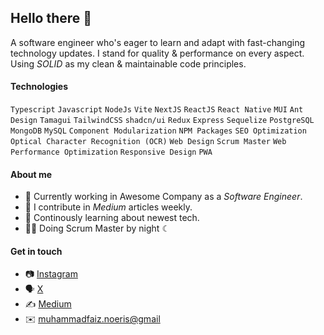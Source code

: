 
## Hello there 👋

A software engineer who's eager to learn and adapt with fast-changing technology updates.
I stand for quality & performance on every aspect. Using *SOLID* as my clean & maintainable code principles.

#### Technologies
`Typescript` `Javascript` `NodeJs` `Vite` `NextJS` `ReactJS` `React Native` `MUI` `Ant Design` `Tamagui` `TailwindCSS` `shadcn/ui` `Redux` `Express` `Sequelize` `PostgreSQL` `MongoDB` `MySQL` `Component Modularization` `NPM Packages` `SEO Optimization` `Optical Character Recognition (OCR)` `Web Design` `Scrum Master` `Web Performance Optimization` `Responsive Design` `PWA`

#### About me
- 🏦 Currently working in Awesome Company as a *Software Engineer*.
- 📝 I contribute in *Medium* articles weekly.
- 📖 Continously learning about newest tech.
- 👨‍🏫 Doing Scrum Master by night ☾

#### Get in touch
- 📷 [Instagram](https://www.instagram.com/faiznoeris)
- 🗣️ [X](https://x.com/faiznoeris)
- ✍️ [Medium](https://medium.com/@m.faiznoeris)
- ✉️ [muhammadfaiz.noeris@gmail](mailto:muhammadfaiz.noeris@gmail) 
